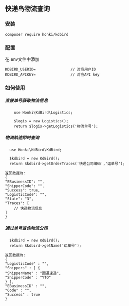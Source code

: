 ## 快递鸟物流查询

### 安装
```
composer require honki/kdbird
```
### 配置
在.env文件中添加


```
KDBIRD_USERID=                // 对应用户ID
KDBIRD_APIKEY=                // 对应API key
```

### 如何使用
##### 直接单号获取物流信息
```
    use Honki\KdBird\Logistics;
    
    $logis = new Logistics();
    return $logis->getLogistics('物流单号');
```

##### 物流轨迹即时查询
```
  use Honki\KdBird\KdBird;

  $kdbird = new KdBird();
  return $kdbird->getOrderTraces('快递公司编码','运单号');
```
```
返回数据为:
{
"EBusinessID": "",
"ShipperCode": "",
"Success": true,
"LogisticCode": "",
"State": "3",
"Traces": [
    // 快递物流信息
]
}
```
##### 通过单号查询物流公司
```
  $kdbird = new KdBird();
  return $kdbird->getName('运单号');
```
```
返回数据为:
{
"LogisticCode" : "",
"Shippers" : [ {
"ShipperName" : "圆通速递",
"ShipperCode" : "YTO"
} ],
"EBusinessID" : "",
"Code" : "",
"Success" : true
}
```
